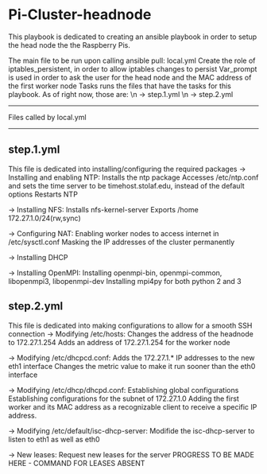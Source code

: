 # Pi-Cluster-headnode
This playbook is dedicated to creating an ansible playbook in order to setup the head node the the Raspberry Pis.

The main file to be run upon calling ansible pull: local.yml
    Create the role of iptables_persistent, in order to allow iptables changes to persist
    Var_prompt is used in order to ask the user for the head node and the MAC address of the first worker node
    Tasks runs the files that have the tasks for this playbook. As of right now, those are: \n
    -> step.1.yml \n
    -> step.2.yml


-------------------------
Files called by local.yml
*************************


step.1.yml
----------
This file is dedicated into installing/configuring the required packages
-> Installing and enabling NTP:
    Installs the ntp package
    Accesses /etc/ntp.conf and sets the time server to be timehost.stolaf.edu, instead of the default options
    Restarts NTP

-> Installing NFS:
    Installs nfs-kernel-server
    Exports /home 172.27.1.0/24(rw,sync)

-> Configuring NAT:
    Enabling worker nodes to access internet in /etc/sysctl.conf
    Masking the IP addresses of the cluster permanently

-> Installing DHCP

-> Installing OpenMPI:
    Installing openmpi-bin, openmpi-common, libopenmpi3, libopenmpi-dev
    Installing mpi4py for both python 2 and 3



step.2.yml
----------
This file is dedicated into making configurations to allow for a smooth SSH connection
-> Modifying /etc/hosts:
    Changes the address of the headnode to 172.27.1.254
    Adds an address of 172.27.1.254 for the worker node

-> Modifying /etc/dhcpcd.conf: 
    Adds the 172.27.1.* IP addresses to the new eth1 interface
    Changes the metric value to make it run sooner than the eth0 interface

-> Modifying /etc/dhcp/dhcpd.conf:
    Establishing global configurations
    Establishing configurations for the subnet of 172.27.1.0
    Adding the first worker and its MAC address as a recognizable client to receive a specific IP address.

-> Modifying /etc/default/isc-dhcp-server:
    Modifide the isc-dhcp-server to listen to eth1 as well as eth0

 -> New leases:
    Request new leases for the server
    PROGRESS TO BE MADE HERE - COMMAND FOR LEASES ABSENT

